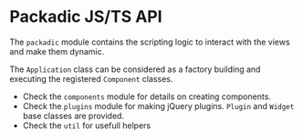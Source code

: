 # Packadic JS/TS API
The `packadic` module contains the scripting logic to interact with the views and make them dynamic.

The `Application` class can be considered as a factory building and executing the registered `Component` classes. 

- Check the `components` module for details on creating components.
- Check the `plugins` module for making jQuery plugins. `Plugin` and `Widget` base classes are provided.
- Check the `util` for usefull helpers
